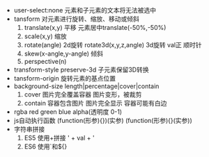 - user-select:none 元素和子元素的文本将无法被选中
- tansform 对元素进行旋转、缩放、移动或倾斜
    1. translate(x,y) 平移 元素居中translate(-50%,-50%)
    2. scale(x,y) 缩放
    3. rotate(angle) 2d旋转 rotate3d(x,y,z,angle) 3d旋转
        val正 顺时针
    4. skew(x-angle,y-angle) 倾斜
    5. perspective(n)
- transform-style preserve-3d 子元素保留3D转换
- tansform-origin 旋转元素的基点位置
- background-size length|percentage|cover|contain
    1. cover 图片完全覆盖容器 图片变形，被裁剪 
    2. contain 容器包含图片 图片完全显示 容器可能有白边
- rgba red green blue alpha(透明度 0-1)
- js自动执行函数
    (function(形参){})(实参)
    (function(形参){}(实参))
- 字符串拼接
    1. ES5 使用+拼接 ' + val + '
    2. ES6 使用`和${}
        